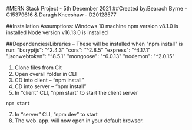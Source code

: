 #MERN Stack Project - 5th December 2021
##Created by:Bearach Byrne - C15379616 & Daragh Kneeshaw - D20128577


##Installation Assumptions:
Windows 10 machine
npm version v8.1.0 is installed
Node version v16.13.0 is installed

##Dependencies/Libraries – These will be installed when "npm install" is run:
"bcryptjs": "^2.4.3"
"cors": "^2.8.5"
"express": "^4.17.1"
"jsonwebtoken": "^8.5.1"
"mongoose": "^6.0.13"
"nodemon": "^2.0.15"
      
1. Clone files from Git
2. Open overall folder in CLI
3. CD into client – “npm install”
4. CD into server – “npm install”
5. In “client” CLI, “npm start” to start the client server
```
npm start
```
7. In “server” CLI, “npm dev” to start 
8. The web. app. will now open in your default browser. 

